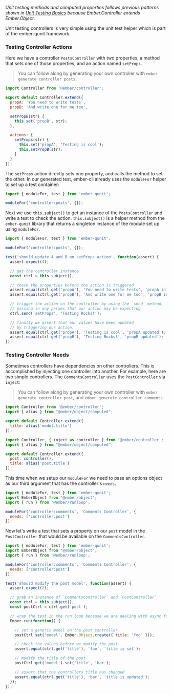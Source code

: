 _Unit testing methods and computed properties follows previous patterns shown
in [Unit Testing Basics] because Ember.Controller extends Ember.Object._

Unit testing controllers is very simple using the unit test helper which is part
of the ember-qunit framework.

### Testing Controller Actions

Here we have a controller `PostsController` with two properties, a method that
sets one of those properties, and an action named `setProps`.

> You can follow along by generating your own controller with `ember generate
> controller posts`.

```javascript {data-filename=app/controllers/posts.js}
import Controller from '@ember/controller';

export default Controller.extend({
  propA: 'You need to write tests',
  propB: 'And write one for me too',

  setPropB(str) {
    this.set('propB', str);
  },

  actions: {
    setProps(str) {
      this.set('propA', 'Testing is cool');
      this.setPropB(str);
    }
  }
});
```

The `setProps` action directly sets one property, and calls the method to set the other.
In our generated test, ember-cli already uses the `moduleFor` helper to set up a test
container:

```javascript {data-filename=tests/unit/controllers/posts-test.js}
import { moduleFor, test } from 'ember-qunit';

moduleFor('controller:posts', {});
```

Next we use `this.subject()` to get an instance of the `PostsController` and
write a test to check the action. `this.subject()` is a helper method from the
`ember-qunit` library that returns a singleton instance of the module set up
using `moduleFor`.

```javascript {data-filename=tests/unit/controllers/posts-test.js}
import { moduleFor, test } from 'ember-qunit';

moduleFor('controller:posts', {});

test('should update A and B on setProps action', function(assert) {
  assert.expect(4);

  // get the controller instance
  const ctrl = this.subject();

  // check the properties before the action is triggered
  assert.equal(ctrl.get('propA'), 'You need to write tests', 'propA initialized');
  assert.equal(ctrl.get('propB'), 'And write one for me too', 'propB initialized');

  // trigger the action on the controller by using the `send` method,
  // passing in any params that our action may be expecting
  ctrl.send('setProps', 'Testing Rocks!');

  // finally we assert that our values have been updated
  // by triggering our action.
  assert.equal(ctrl.get('propA'), 'Testing is cool', 'propA updated');
  assert.equal(ctrl.get('propB'), 'Testing Rocks!', 'propB updated');
});
```

### Testing Controller Needs

Sometimes controllers have dependencies on other controllers. This is
accomplished by injecting one controller into another. For example, here are two simple controllers. The
`CommentsController` uses the `PostController` via `inject`:

> You can follow along by generating your own controller with `ember generate
> controller post`, and `ember generate controller comments`.

```javascript {data-filename=app/controllers/post.js}
import Controller from '@ember/controller';
import { alias } from "@ember/object/computed";

export default Controller.extend({
  title: alias('model.title')
});
```

```javascript {data-filename=app/controllers/comments.js}
import Controller, { inject as controller } from '@ember/controller';
import { alias } from "@ember/object/computed";

export default Controller.extend({
  post: controller(),
  title: alias('post.title')
});
```

This time when we setup our `moduleFor` we need to pass an options object as
our third argument that has the controller's `needs`.

```javascript {data-filename=tests/unit/controllers/comments-test.js}
import { moduleFor, test } from 'ember-qunit';
import EmberObject from "@ember/object";
import { run } from '@ember/runloop';

moduleFor('controller:comments', 'Comments Controller', {
  needs: ['controller:post']
});
```

Now let's write a test that sets a property on our `post` model in the
`PostController` that would be available on the `CommentsController`.

```javascript {data-filename=tests/unit/controllers/comments-test.js}
import { moduleFor, test } from 'ember-qunit';
import EmberObject from "@ember/object";
import { run } from '@ember/runloop';

moduleFor('controller:comments', 'Comments Controller', {
  needs: ['controller:post']
});

test('should modify the post model', function(assert) {
  assert.expect(2);

  // grab an instance of `CommentsController` and `PostController`
  const ctrl = this.subject();
  const postCtrl = ctrl.get('post');

  // wrap the test in the run loop because we are dealing with async functions
  Ember.run(function() {

    // set a generic model on the post controller
    postCtrl.set('model', Ember.Object.create({ title: 'foo' }));

    // check the values before we modify the post
    assert.equal(ctrl.get('title'), 'foo', 'title is set');

    // modify the title of the post
    postCtrl.get('model').set('title', 'bar');

    // assert that the controllers title has changed
    assert.equal(ctrl.get('title'), 'bar', 'title is updated');
  });
});
```

[Unit Testing Basics]: unit-testing-basics
[needs]: ../controllers/dependencies-between-controllers
